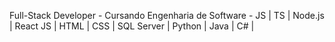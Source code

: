 Full-Stack Developer - Cursando Engenharia de Software - JS | TS | Node.js | React JS | HTML | CSS | SQL Server | Python | Java | C# |
